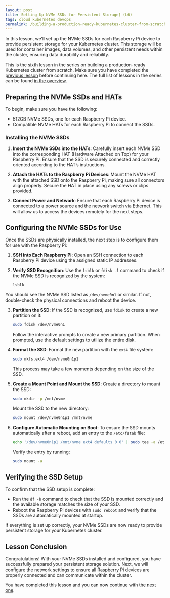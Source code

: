 ```yaml
---
layout: post
title: Setting Up NVMe SSDs for Persistent Storage] (L6)
tags: cloud kubernetes devops
permalink: /building-a-production-ready-kubernetes-cluster-from-scratch/lesson-6
---
```


In this lesson, we’ll set up the NVMe SSDs for each Raspberry Pi device to
provide persistent storage for your Kubernetes cluster. This storage will be
used for container images, data volumes, and other persistent needs within the
cluster, ensuring data durability and reliability.

This is the sixth lesson in the series on building a production-ready Kubernetes
cluster from scratch. Make sure you have completed the
[previous lesson](/building-a-production-ready-kubernetes-cluster-from-scratch/lesson-5)
before continuing here. The full list of lessons in the series can be found
[in the overview](/building-a-production-ready-kubernetes-cluster-from-scratch).

## Preparing the NVMe SSDs and HATs

To begin, make sure you have the following:

- 512GB NVMe SSDs, one for each Raspberry Pi device.
- Compatible NVMe HATs for each Raspberry Pi to connect the SSDs.

### Installing the NVMe SSDs

1. **Insert the NVMe SSDs into the HATs**: Carefully insert each NVMe SSD into
   the corresponding HAT (Hardware Attached on Top) for your Raspberry Pi.
   Ensure that the SSD is securely connected and correctly oriented according to
   the HAT’s instructions.

2. **Attach the HATs to the Raspberry Pi Devices**: Mount the NVMe HAT with the
   attached SSD onto the Raspberry Pi, making sure all connectors align
   properly. Secure the HAT in place using any screws or clips provided.

3. **Connect Power and Network**: Ensure that each Raspberry Pi device is
   connected to a power source and the network switch via Ethernet. This will
   allow us to access the devices remotely for the next steps.

## Configuring the NVMe SSDs for Use

Once the SSDs are physically installed, the next step is to configure them for
use with the Raspberry Pi:

1. **SSH into Each Raspberry Pi**: Open an SSH connection to each Raspberry Pi
   device using the assigned static IP addresses.

2. **Verify SSD Recognition**: Use the `lsblk` or `fdisk -l` command to check if
   the NVMe SSD is recognized by the system:
   ```bash
   lsblk
   ```

You should see the NVMe SSD listed as `/dev/nvme0n1` or similar. If not,
double-check the physical connections and reboot the device.

3. **Partition the SSD**: If the SSD is recognized, use `fdisk` to create a new
   partition on it:

   ```bash
   sudo fdisk /dev/nvme0n1
   ```

   Follow the interactive prompts to create a new primary partition. When
   prompted, use the default settings to utilize the entire disk.

4. **Format the SSD**: Format the new partition with the `ext4` file system:

   ```bash
   sudo mkfs.ext4 /dev/nvme0n1p1
   ```

   This process may take a few moments depending on the size of the SSD.

5. **Create a Mount Point and Mount the SSD**: Create a directory to mount the
   SSD:

   ```bash
   sudo mkdir -p /mnt/nvme
   ```

   Mount the SSD to the new directory:

   ```bash
   sudo mount /dev/nvme0n1p1 /mnt/nvme
   ```

6. **Configure Automatic Mounting on Boot**: To ensure the SSD mounts
   automatically after a reboot, add an entry to the `/etc/fstab` file:
   ```bash
   echo '/dev/nvme0n1p1 /mnt/nvme ext4 defaults 0 0' | sudo tee -a /etc/fstab
   ```
   Verify the entry by running:
   ```bash
   sudo mount -a
   ```

## Verifying the SSD Setup

To confirm that the SSD setup is complete:

- Run the `df -h` command to check that the SSD is mounted correctly and the
  available storage matches the size of your SSD.
- Reboot the Raspberry Pi devices with `sudo reboot` and verify that the SSDs
  are automatically mounted at startup.

If everything is set up correctly, your NVMe SSDs are now ready to provide
persistent storage for your Kubernetes cluster.

## Lesson Conclusion

Congratulations! With your NVMe SSDs installed and configured, you have
successfully prepared your persistent storage solution. Next, we will configure
the network settings to ensure all Raspberry Pi devices are properly connected
and can communicate within the cluster.

You have completed this lesson and you can now continue with
[the next one](/building-a-production-ready-kubernetes-cluster-from-scratch/lesson-7).

```

```
